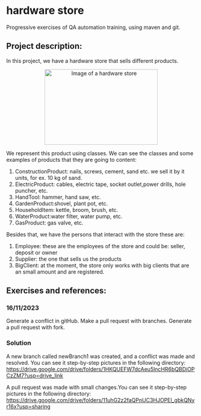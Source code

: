 # hardware store
Progressive exercises of QA automation training, using maven and git.

## Project description:
In this project, we have a hardware store that sells different products.

<p align="center">
<img src="https://t4.ftcdn.net/jpg/03/39/67/57/360_F_339675724_zKIsiEcSss6x2KOXUfHMfBrK9b0qbYCQ.jpg" alt="Image of a hardware store" width="300" height="200">
</p>

We represent this product using classes.
We can see the classes and some examples of products that they are going to content:
1. ConstructionProduct: nails, screws, cement, sand etc. we sell it by it units, for ex.
   10 kg of sand.
2. ElectricProduct: cables, electric tape, socket outlet,power drills, hole puncher, etc.
3. HandTool: hammer, hand saw, etc.
4. GardenProduct:shovel, plant pot, etc.
5. HouseholdItem: kettle, broom, brush, etc.
6. WaterProduct:water filter, water pump, etc.
7. GasProduct: gas valve, etc.

Besides that, we have the persons that interact with the store these are:
1. Employee: these are the employees of the store and could be: seller, deposit or owner
2. Supplier: the one that sells us the products
3. BigClient: at the moment, the store only works with big clients that are an small amount and are registered.

## Exercises and references:

### 16/11/2023
Generate a conflict in gitHub. 
Make a pull request with branches.
Generate a pull request with fork.

### Solution

A new branch called newBranch1 was created, and a conflict was made and resolved.
You can see it step-by-step pictures in the following directory:
https://drive.google.com/drive/folders/1HKQUEFW7dcAeu5lncHR6bQBDiOPCzZM7?usp=drive_link

A pull request was made with small changes.You can see it step-by-step pictures in the following directory:
https://drive.google.com/drive/folders/11uhG2z2faQPnUC3HJOPEl_gbkQNyr16x?usp=sharing
